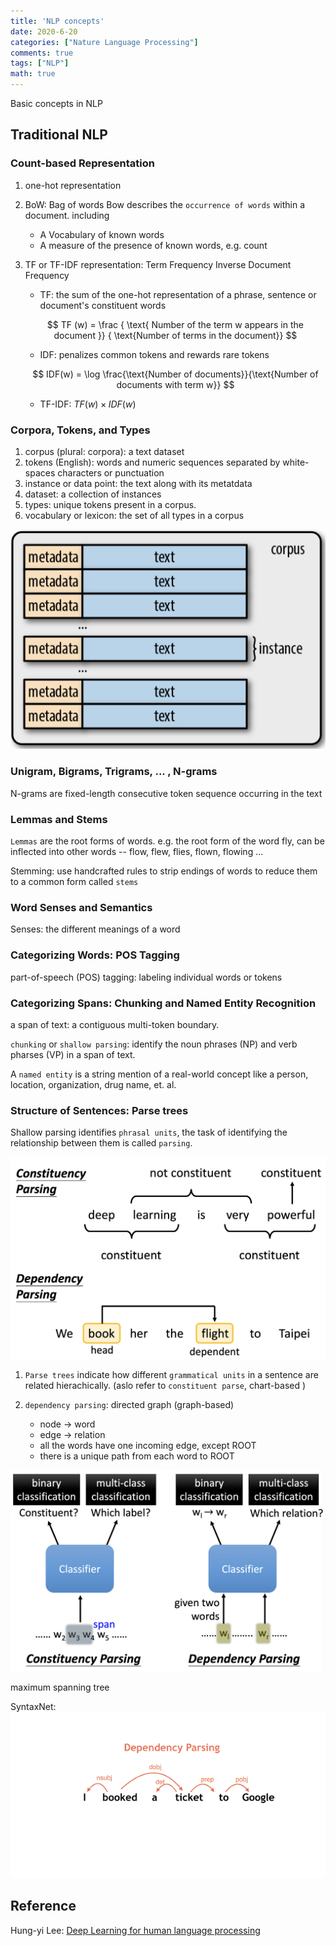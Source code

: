 ```yaml
---
title: 'NLP concepts'
date: 2020-6-20
categories: ["Nature Language Processing"]
comments: true
tags: ["NLP"]
math: true
---
```


Basic concepts in NLP

## Traditional NLP

### Count-based Representation

1. one-hot representation
2. BoW: Bag of words
Bow describes the `occurrence of words` within a document. including

   - A Vocabulary of known words
   - A measure of the presence of known words, e.g. count

3. TF or TF-IDF representation: Term Frequency Inverse Document Frequency

   - TF: the sum of the one-hot representation of a phrase, sentence or document's constituent words

   $$
   TF (w) = \frac { \text{ Number of the term w appears in the document }} { \text{Number of terms in the document}}
   $$

   - IDF: penalizes common tokens and rewards rare tokens

   $$
   IDF(w) = \log \frac{\text{Number of documents}}{\text{Number of documents with term w}}
   $$

   - TF-IDF: $TF(w) \times IDF(w)$

### Corpora, Tokens, and Types

1. corpus (plural: corpora): a text dataset
2. tokens (English): words and numeric sequences separated by white-spaces characters or punctuation
3. instance or data point: the text along with its metatdata
4. dataset: a collection of instances
5. types: unique tokens present in a corpus.
6. vocabulary or lexicon: the set of all types in a corpus

![corpus](/images/nlp/corpus.png)

### Unigram, Bigrams, Trigrams, ... , N-grams

N-grams are fixed-length consecutive token sequence occurring in the text

### Lemmas and Stems

`Lemmas` are the root forms of words.  e.g. the root form of the word fly, can be inflected into other words -- flow, flew, flies, flown, flowing ...

Stemming: use handcrafted rules to strip endings of words to reduce them to a common form called `stems`

### Word Senses and Semantics

Senses: the different meanings of a word

### Categorizing Words: POS Tagging

part-of-speech (POS) tagging: labeling individual words or tokens

### Categorizing Spans: Chunking and Named Entity Recognition

a span of text: a contiguous multi-token boundary.

`chunking` or `shallow parsing`: identify the noun phrases (NP) and verb pharses (VP) in a span of text.

A `named entity` is a string mention of a real-world concept like a person, location, organization, drug name, et. al.

### Structure of Sentences: Parse trees

Shallow parsing identifies `phrasal units`, the task of identifying the relationship between them is called `parsing`.

![parsing](/images/nlp/parsing.png)

1. `Parse trees` indicate how different `grammatical units` in a sentence are related hierachically. (aslo refer to `constituent parse`, chart-based )

2. `dependency parsing`: directed graph (graph-based)
   - node -> word
   - edge -> relation
   - all the words have one incoming edge, except ROOT
   - there is a unique path from each word to ROOT

![parsing](/images/nlp/parsing.classifier.png)

maximum spanning tree

SyntaxNet:  
![syntaxnet](/images/nlp/parsingtree.gif)

## Reference

Hung-yi Lee: [Deep Learning for human language processing](https://www.youtube.com/watch?v=9erBrs-VIqc)
